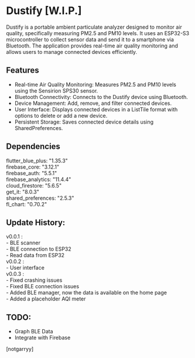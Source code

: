 # Dustify [W.I.P.]
Dustify is a portable ambient particulate analyzer designed to monitor air quality, specifically measuring PM2.5 and PM10 levels. It uses an ESP32-S3 microcontroller to collect sensor data and send it to a smartphone via Bluetooth. The application provides real-time air quality monitoring and allows users to manage connected devices efficiently.

## Features
- Real-time Air Quality Monitoring: Measures PM2.5 and PM10 levels using the Sensirion SPS30 sensor.
- Bluetooth Connectivity: Connects to the Dustify device using Bluetooth.
- Device Management: Add, remove, and filter connected devices.
- User Interface: Displays connected devices in a ListTile format with options to delete or add a new device.
- Persistent Storage: Saves connected device details using SharedPreferences.

## Dependencies
flutter_blue_plus: "1.35.3"<br>
firebase_core: "3.12.1"<br>
firebase_auth: "5.5.1"<br>
firebase_analytics: "11.4.4"<br>
cloud_firestore: "5.6.5"<br>
get_it: "8.0.3"<br>
shared_preferences: "2.5.3"<br>
fl_chart: "0.70.2"

## Update History:
v0.0.1 : <br>
    - BLE scanner<br>
    - BLE connection to ESP32<br>
    - Read data from ESP32<br>
v0.0.2 : <br>
    - User interface<br>
v0.0.3 :<br>
    - Fixed crashing issues<br>
    - Fixed BLE connection issues<br>
    - Added BLE manager, now the data is available on the home page<br>
    - Added a placeholder AQI meter

## TODO:
- Graph BLE Data
- Integrate with Firebase

[notgarryy]
